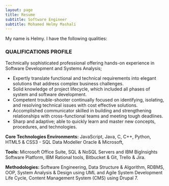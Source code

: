```yaml
---
layout: page
title: Resume
subtitle: Software Engineer 
subtitle: Mohamed Helmy Mashali 
---
```


My name is Helmy. I have the following qualities:

### QUALIFICATIONS PROFILE
Technically sophisticated professional offering hands-on experience in Software Development and Systems Analysis;

- Expertly translate functional and technical requirements into elegant solutions that address complex business challenges.
- Solid knowledge of project lifecycle, which included all phases of system and software development.
- Competent trouble-shooter continually focused on identifying, isolating, and resolving technical issues with cost effective solutions.
- Accomplished communicator skilled in building and strengthening relationships with cross-functional teams and meeting tough deadlines.
- Sharp and adaptive; able to quickly learn and master new concepts, procedures, and technologies.

**Core Technologies Environments:**
JavaScript, Java, C, C++, Python, HTML5 & CSS3 - SQL Data Modeller Oracle & Microsoft,

**Tools:**
Microsoft Office Suite, SQL & NoSQL Servers and IBM BigInsights Software Platform, IBM Rational tools, Bitbucket & Git, Trello & Jira.

**Methodologies:**
Software Engineering, Data Structure & Algorithm, RDBMS, OOP, System Analysis & Design using UML and Agile System Development Life Cycle, Content Management System (CMS) using Drupal 7.




